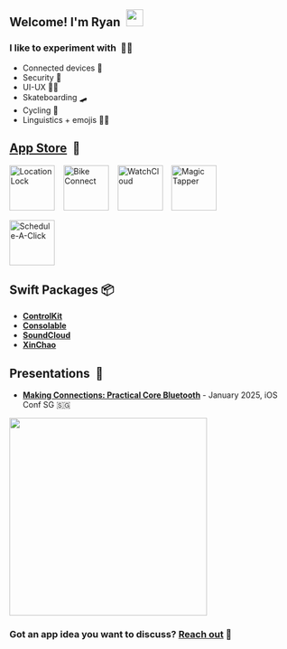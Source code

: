 <!-- Ryan David Forsyth - https://www.linkedin.com/in/ryan-david-forsyth/ -->

## Welcome! I'm Ryan &nbsp;<img src="https://user-images.githubusercontent.com/42378118/110234147-e3259600-7f4e-11eb-95be-0c4047144dea.gif" width="30">

### I like to experiment with &nbsp;🧑‍🔬

- Connected devices 👷
- Security 👮
- UI-UX 🧑‍🎨
- Skateboarding 🛹
- Cycling 🚴
- Linguistics + emojis 🧑‍🎓

## [App Store](https://apps.apple.com/us/developer/ryan-forsyth/id1486027180) &nbsp;📲

[<img alt="LocationLock" src="https://github.com/user-attachments/assets/429abae3-0a0d-4053-897d-187bf635c75a" width=80/>](https://apps.apple.com/us/app/locationlock-detect-protect/id6748995958?platform=iphone)
&nbsp;&nbsp;
[<img alt="Bike Connect" src="https://github.com/user-attachments/assets/da1b50d1-c896-4b7f-a961-bc3b606bfb5e" width=80/>](https://apps.apple.com/us/app/bike-connect-ride-smarter/id6746517051)
&nbsp;&nbsp;
[<img alt="WatchCloud" src="https://github.com/user-attachments/assets/da568c0d-44cd-4c75-a65c-5a01104437ee" width=80/>](https://apps.apple.com/us/app/watchcloud/id6466678799) 
&nbsp;&nbsp;
[<img alt="Magic Tapper" src="https://github.com/user-attachments/assets/a52ee1ab-6123-41ed-b646-0cda6de6f256" width=80/>](https://apps.apple.com/us/app/magic-tapper/id6738328808)

[<img alt="Schedule-A-Click" src="https://github.com/user-attachments/assets/6b014abf-1b86-4365-95c3-06661d49eef0" width=80/>](https://apps.apple.com/us/app/schedule-a-click/id6747453453) 

## Swift Packages 📦
- **[ControlKit](https://swiftpackageindex.com/superturboryan/ControlKit)**
- **[Consolable](https://swiftpackageindex.com/superturboryan/Consolable)**
- **[SoundCloud](https://swiftpackageindex.com/superturboryan/SoundCloud-Swift)**
- **[XinChao](https://swiftpackageindex.com/superturboryan/XinChao)**

## Presentations &nbsp;🎤

- [**Making Connections: Practical Core Bluetooth**](https://www.youtube.com/watch?v=lslot4B_4y0) - January 2025, iOS Conf SG 🇸🇬
<a href="https://www.youtube.com/watch?v=lslot4B_4y0">
  <img src="https://github.com/user-attachments/assets/278785a3-fe2e-494f-a7ee-cf47dbddc78f" width=350 />
</a>

### Got an app idea you want to discuss? <a href="mailto:forsyth.r@gmail.com">Reach out</a>&nbsp;💌

<!-- 👇 DO NOT DELETE 👇 -->

<!--
**superturboryan/superturboryan** is a ✨ _special_ ✨ repository because its `README.md` (this file) appears on your GitHub profile.

Here are some ideas to get you started:

- 🔭 I’m currently working on ...
- 🌱 I’m currently learning ...
- 👯 I’m looking to collaborate on ...
- 🤔 I’m looking for help with ...
- 💬 Ask me about ...
- 📫 How to reach me: ...
- 😄 Pronouns: ...
- ⚡ Fun fact: ...
-->
